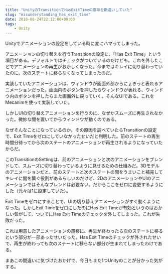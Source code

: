 ```yaml
---
title: "UnityのTransitionでHasExitTimeの意味を勘違いしていた"
slug: "misunderstanding_has_exit_time"
date: 2016-08-24T22:12:00+09:00
tags:
    - Unity
---
```


Unityでアニメーションの設定をしている時に変にハマってしまった。

<!--more-->

アニメーションの切り替えを行うTransitionの設定に、「Has Exit Time」という項目がある。デフォルトではチェックがついているのだけども。これを外したことでアニメーションの再生がおかしくなった。今まではキレイに切り替わっていたのに、次のステートに移らなくなってしまったのだ。

実装していたアニメーションは、ウィンドウが画面外部からにょきっと表れるアニメーションだった。画面内のボタンを押したらウィンドウが表れる、ウィンドウ内のボタンを押したらまた画面外に戻っていく。そんなUIである。これをMecanimを使って実装していた。

しかしUIの切り替えアニメーションを行うのに、なぜかスムーズに再生されなかった。微妙な間を置いてからウィンドウが動くのである。

なぜそんなことになっているのか。その原因を調べていたらTransitionの設定で、Exit Timeをゼロにしていなかったせいだと判明した。前のステートの再生時間分待ってから次のステートのアニメーションが再生されるようになっていたからだ。

このTransitionのSettingは、前のアニメーションと次のアニメーションをブレンドして、スムーズに切り替わっているように見せるための仕組みだ。3Dモデルのアニメーションだと、前のステートと次のステートの間をうまいこと補完してキレイに間を繋ぐ役割があるらしいのだけど、2DのアニメーションやUIのアニメーションではそんなブレンドは必要ない。だからここをゼロに変更するようにした（元々は1に設定していた）。

Exit Timeをゼロにすることで、UIの切り替えアニメーションがすぐ動くようになった。しかしExit TimeをゼロにしたのにHas Exit Timeが有効というのはおかしい気がして、ついでにHas Exit Timeのチェックを外してしまった。これが失敗だった。

これは用意したアニメーションの遷移に、再生が終わったら次のステートに移るという部分が一部あったせいだった。Has Exit Timeのチェックが外されたせいで、再生が終わっても次のステートに移らない部分が生まれてしまったわけである。

まあこの間違いに気づけたおかげで、今日もまた1つUnityのことが分かった気がする。